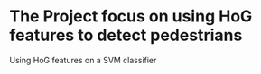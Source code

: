 # The Project focus on using HoG features to detect pedestrians 

Using HoG features on a SVM classifier